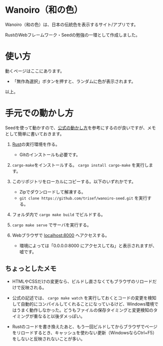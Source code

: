 # Wanoiro（和の色）

Wanoiro（和の色）は、日本の伝統色を表示するサイト/アプリです。

RustのWebフレームワーク・Seedの勉強の一環として作成しました。

# 使い方

動くページはここにあります。

- 「無作為選択」ボタンを押すと、ランダムに色が表示されます。

以上。

# 手元での動かし方

Seedを使って動かすので、[公式の動かし方](https://github.com/seed-rs/seed-quickstart)を参考にするのが良いですが、メモとして簡単に書いておきます。

1. [Rust](https://www.rust-lang.org)の実行環境を作る。

	- Gitのインストールも必要です。

1. `cargo-make`をインストールする。 `cargo install cargo-make` を実行します。

1. このリポジトリをローカルにコピーする。以下のいずれかです。

	- Zipでダウンロードして解凍する。
	- `git clone https://github.com/trisef/wanoiro-seed.git` を実行する。

1. フォルダ内で `cargo make build` でビルドする。

1. `cargo make serve` でサーバを実行する。

1. Webブラウザで [localhost:8000](http://localhost:8000) へアクセスする。

	- 環境によっては「0.0.0.0:8000 にアクセスしてね」と表示されますが、嘘です。

## ちょっとしたメモ

- HTMLやCSSだけの変更なら、ビルドし直さなくてもブラウザのリロードだけで反映される。

- 公式の記述では、 `cargo make watch` を実行しておくとコードの変更を検知して自動的にコンパイルしてくれることになっているけど、Windows環境ではうまく動作しなかった。どうもファイルの保存タイミングと変更検知のタイミングが重なると以後ダメっぽい。

- Rustのコードを書き換えたあと、もう一回ビルドしてからブラウザでページをリロードするとき、キャッシュを使わない更新（WindowsならCtrl+F5）をしないと反映されないことが多い。
